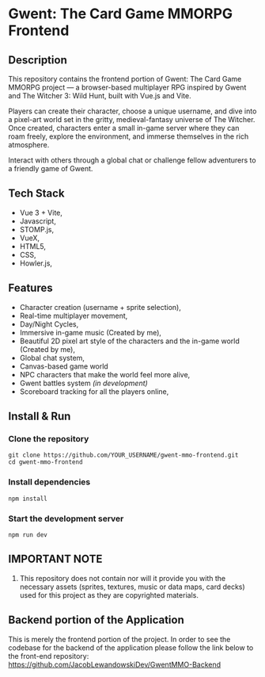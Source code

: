 # Gwent: The Card Game MMORPG Frontend

## Description
This repository contains the frontend portion of Gwent: The Card Game MMORPG project — a browser-based multiplayer RPG inspired by Gwent and The Witcher 3: Wild Hunt, built with Vue.js and Vite.

Players can create their character, choose a unique username, and dive into a pixel-art world set in the gritty, medieval-fantasy universe of The Witcher.
Once created, characters enter a small in-game server where they can roam freely, explore the environment, and immerse themselves in the rich atmosphere.

Interact with others through a global chat or challenge fellow adventurers to a friendly game of Gwent.

## Tech Stack
  * Vue 3 + Vite,
  * Javascript,
  * STOMP.js,
  * VueX,
  * HTML5,
  * CSS,
  * Howler.js,

## Features
  * Character creation (username + sprite selection),
  * Real-time multiplayer movement,
  * Day/Night Cycles,
  * Immersive in-game music (Created by me),
  * Beautiful 2D pixel art style of the characters and the in-game world (Created by me),
  * Global chat system,
  * Canvas-based game world
  * NPC characters that make the world feel more alive,
  * Gwent battles system *(in development)*
  * Scoreboard tracking for all the players online,


## Install & Run

### Clone the repository
```
git clone https://github.com/YOUR_USERNAME/gwent-mmo-frontend.git
cd gwent-mmo-frontend
```

### Install dependencies
```
npm install
```

### Start the development server
```
npm run dev
```

## IMPORTANT NOTE
 1. This repository does not contain nor will it provide you with the necessary assets (sprites, textures, music or data maps, card decks) used for this project as they are copyrighted materials.

## Backend portion of the Application
This is merely the frontend portion of the project. In order to see the codebase for the backend of the application please follow the link below to the front-end repository:
https://github.com/JacobLewandowskiDev/GwentMMO-Backend
